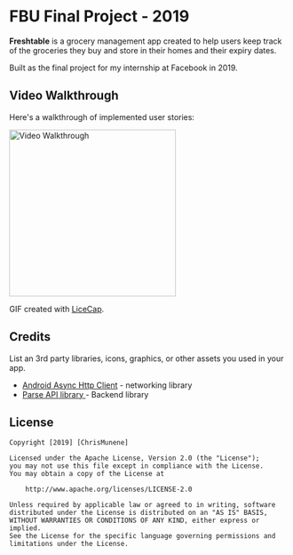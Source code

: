 # FBU Final Project - 2019

**Freshtable** is a grocery management app created to help users keep track of the groceries they buy and store in their homes and their expiry dates.

Built as the final project for my internship at Facebook in 2019.


## Video Walkthrough

Here's a walkthrough of implemented user stories:

<img src='freshtable.gif' title='Video Walkthrough' width='300' height='' alt='Video Walkthrough' />

GIF created with [LiceCap](http://www.cockos.com/licecap/).

## Credits

List an 3rd party libraries, icons, graphics, or other assets you used in your app.

- [Android Async Http Client](http://loopj.com/android-async-http/) - networking library
- [Parse API library ](https://parseplatform.org/) - Backend library



## License

    Copyright [2019] [ChrisMunene]

    Licensed under the Apache License, Version 2.0 (the "License");
    you may not use this file except in compliance with the License.
    You may obtain a copy of the License at

        http://www.apache.org/licenses/LICENSE-2.0

    Unless required by applicable law or agreed to in writing, software
    distributed under the License is distributed on an "AS IS" BASIS,
    WITHOUT WARRANTIES OR CONDITIONS OF ANY KIND, either express or implied.
    See the License for the specific language governing permissions and
    limitations under the License.



